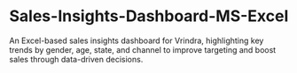 # Sales-Insights-Dashboard-MS-Excel
An Excel-based sales insights dashboard for Vrindra, highlighting key trends by gender, age, state, and channel to improve targeting and boost sales through data-driven decisions.
